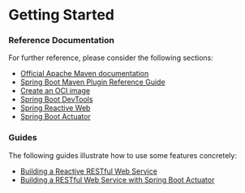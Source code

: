 # Getting Started

### Reference Documentation
For further reference, please consider the following sections:

* [Official Apache Maven documentation](https://maven.apache.org/guides/index.html)
* [Spring Boot Maven Plugin Reference Guide](https://docs.spring.io/spring-boot/docs/3.2.0-M2/maven-plugin/reference/html/)
* [Create an OCI image](https://docs.spring.io/spring-boot/docs/3.2.0-M2/maven-plugin/reference/html/#build-image)
* [Spring Boot DevTools](https://docs.spring.io/spring-boot/docs/3.2.0-M2/reference/htmlsingle/index.html#using.devtools)
* [Spring Reactive Web](https://docs.spring.io/spring-boot/docs/3.2.0-M2/reference/htmlsingle/index.html#web.reactive)
* [Spring Boot Actuator](https://docs.spring.io/spring-boot/docs/3.2.0-M2/reference/htmlsingle/index.html#actuator)

### Guides
The following guides illustrate how to use some features concretely:

* [Building a Reactive RESTful Web Service](https://spring.io/guides/gs/reactive-rest-service/)
* [Building a RESTful Web Service with Spring Boot Actuator](https://spring.io/guides/gs/actuator-service/)

